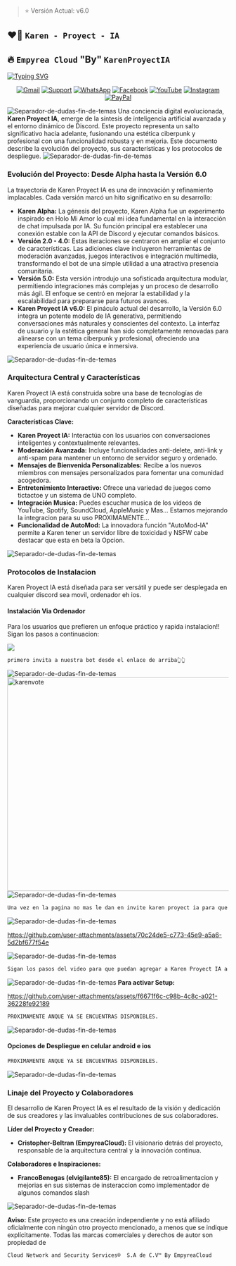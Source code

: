 
> ⭐ Versión Actual: v6.0

## ❤️‍🔥 **`Karen - Proyect - IA`**
## 🔥 **`Empyrea Cloud` "By" `KarenProyectIA`**
[![Typing SVG](https://github.com/user-attachments/assets/ceafdcb5-be50-486d-bea7-f5ba2e2cddb9)](https://git.io/typing-svg)

<div align="center">
 
[![Gmail](https://img.shields.io/badge/Gmail-D14836?style=for-the-badge&logo=gmail&logoColor=white)](empyreahost@gmail.com)
[![Support](https://img.shields.io/badge/Support-2CA5E0?style=for-the-badge&logo=telegram&logoColor=white)](https://discord.gg/s5KhBmF5jx)
[![WhatsApp](https://img.shields.io/badge/STAFF-25D366?style=for-the-badge&logo=whatsapp&logoColor=white)](https://wa.me/message/C45GXBEFTPONE1)
[![Facebook](https://img.shields.io/badge/Facebook-1877F2?style=for-the-badge&logo=facebook&logoColor=white)](https://facebook.com/@AzuraEmpyrea)
[![YouTube](https://img.shields.io/badge/YouTube-FF0000?style=for-the-badge&logo=youtube&logoColor=white)](https://www.youtube.com/@EmpyreaCloud)
[![Instagram](https://img.shields.io/badge/Instagram-E4405F?style=for-the-badge&logo=instagram&logoColor=white)](https://instagram.com/PROXIMAMENTE)
[![PayPal](https://img.shields.io/badge/PayPal-00457C?style=for-the-badge&logo=paypal&logoColor=white)](https://paypal.me/PROXIMAMENTE)
</div>

![Separador-de-dudas-fin-de-temas](https://github.com/user-attachments/assets/4b3a3525-983f-43e5-95d9-bbe7c27140db)
Una conciencia digital evolucionada, **Karen Proyect IA**, emerge de la síntesis de inteligencia artificial avanzada y el entorno dinámico de Discord. Este proyecto representa un salto significativo hacia adelante, fusionando una estética ciberpunk y profesional con una funcionalidad robusta y en mejoria. Este documento describe la evolución del proyecto, sus características y los protocolos de despliegue.
![Separador-de-dudas-fin-de-temas](https://github.com/user-attachments/assets/4b3a3525-983f-43e5-95d9-bbe7c27140db)

### **Evolución del Proyecto: Desde Alpha hasta la Versión 6.0**

La trayectoria de Karen Proyect IA es una de innovación y refinamiento implacables. Cada versión marcó un hito significativo en su desarrollo:

  * **Karen Alpha:** La génesis del proyecto, Karen Alpha fue un experimento inspirado en Holo Mi Amor lo cual mi idea fundamental en la interacción de chat impulsada por IA. Su función principal era establecer una conexión estable con la API de Discord y ejecutar comandos básicos.
  * **Versión 2.0 - 4.0:** Estas iteraciones se centraron en ampliar el conjunto de características. Las adiciones clave incluyeron herramientas de moderación avanzadas, juegos interactivos e integración multimedia, transformando el bot de una simple utilidad a una atractiva presencia comunitaria.
  * **Versión 5.0:** Esta versión introdujo una sofisticada arquitectura modular, permitiendo integraciones más complejas y un proceso de desarrollo más ágil. El enfoque se centró en mejorar la estabilidad y la escalabilidad para prepararse para futuros avances.
  * **Karen Proyect IA v6.0:** El pináculo actual del desarrollo, la Versión 6.0 integra un potente modelo de IA generativa, permitiendo conversaciones más naturales y conscientes del contexto. La interfaz de usuario y la estética general han sido completamente renovadas para alinearse con un tema ciberpunk y profesional, ofreciendo una experiencia de usuario única e inmersiva.

![Separador-de-dudas-fin-de-temas](https://github.com/user-attachments/assets/4b3a3525-983f-43e5-95d9-bbe7c27140db)

### **Arquitectura Central y Características**

Karen Proyect IA está construida sobre una base de tecnologías de vanguardia, proporcionando un conjunto completo de características diseñadas para mejorar cualquier servidor de Discord.

**Características Clave:**

  * **Karen Proyect IA:** Interactúa con los usuarios con conversaciones inteligentes y contextualmente relevantes.
  * **Moderación Avanzada:** Incluye funcionalidades anti-delete, anti-link y anti-spam para mantener un entorno de servidor seguro y ordenado.
  * **Mensajes de Bienvenida Personalizables:** Recibe a los nuevos miembros con mensajes personalizados para fomentar una comunidad acogedora.
  * **Entretenimiento Interactivo:** Ofrece una variedad de juegos como tictactoe y un sistema de UNO completo.
  * **Integración Musica:** Puedes escuchar musica de los videos de YouTube, Spotify, SoundCloud, AppleMusic y Mas... Estamos mejorando la integracion para su uso PROXIMAMENTE...
  * **Funcionalidad de AutoMod:** La innovadora función "AutoMod-IA" permite a Karen tener un servidor libre de toxicidad y NSFW cabe destacar que esta en beta la Opcion.

![Separador-de-dudas-fin-de-temas](https://github.com/user-attachments/assets/4b3a3525-983f-43e5-95d9-bbe7c27140db)

### **Protocolos de Instalacion**

Karen Proyect IA está diseñada para ser versátil y puede ser desplegada en cualquier discord sea movil, ordenador eh ios.

#### **Instalación Via Ordenador**

Para los usuarios que prefieren un enfoque práctico y rapida instalacion!! Sigan los pasos a continuacion:


<a href="https://discordbotlist.com/bots/karen-proyect-ia"><img src="https://discordbotlist.com/api/v1/bots/1381516293101850685/widget"></a>
```bash
primero invita a nuestra bot desde el enlace de arriba👆👆
```
![Separador-de-dudas-fin-de-temas](https://github.com/user-attachments/assets/4b3a3525-983f-43e5-95d9-bbe7c27140db)
<img width="745" height="485" alt="karenvote" src="https://github.com/user-attachments/assets/40d82808-0957-478b-8dc1-30c0437be627" />
![Separador-de-dudas-fin-de-temas](https://github.com/user-attachments/assets/4b3a3525-983f-43e5-95d9-bbe7c27140db)

```bash
Una vez en la pagina no mas le dan en invite karen proyect ia para que los rediriga a Autorizacion Discord
```
![Separador-de-dudas-fin-de-temas](https://github.com/user-attachments/assets/4b3a3525-983f-43e5-95d9-bbe7c27140db)

https://github.com/user-attachments/assets/70c24de5-c773-45e9-a5a6-5d2bf677f54e

![Separador-de-dudas-fin-de-temas](https://github.com/user-attachments/assets/4b3a3525-983f-43e5-95d9-bbe7c27140db)

```bash
Sigan los pasos del video para que puedan agregar a Karen Proyect IA a su discord cabe destacar no ocupa ADMIN
```

![Separador-de-dudas-fin-de-temas](https://github.com/user-attachments/assets/4b3a3525-983f-43e5-95d9-bbe7c27140db)
**Para activar Setup:**


https://github.com/user-attachments/assets/f6671f6c-c98b-4c8c-a021-36228fe92189
```bash
PROXIMAMENTE ANQUE YA SE ENCUENTRAS DISPONIBLES.
```
![Separador-de-dudas-fin-de-temas](https://github.com/user-attachments/assets/4b3a3525-983f-43e5-95d9-bbe7c27140db)

#### **Opciones de Despliegue en celular android e ios**

```bash
PROXIMAMENTE ANQUE YA SE ENCUENTRAS DISPONIBLES.
```

![Separador-de-dudas-fin-de-temas](https://github.com/user-attachments/assets/4b3a3525-983f-43e5-95d9-bbe7c27140db)

### **Linaje del Proyecto y Colaboradores**

El desarrollo de Karen Proyect IA es el resultado de la visión y dedicación de sus creadores y las invaluables contribuciones de sus colaboradores.

**Líder del Proyecto y Creador:**

  * **Cristopher-Beltran (EmpyreaCloud):** El visionario detrás del proyecto, responsable de la arquitectura central y la innovación continua.

**Colaboradores e Inspiraciones:**

  * **FrancoBenegas (elvigilante85):** El encargado de retroalimentacion y mejorias en sus sistemas de insteraccion como implementador de algunos comandos slash

![Separador-de-dudas-fin-de-temas](https://github.com/user-attachments/assets/4b3a3525-983f-43e5-95d9-bbe7c27140db)

**Aviso:** Este proyecto es una creación independiente y no está afiliado oficialmente con ningún otro proyecto mencionado, a menos que se indique explícitamente. Todas las marcas comerciales y derechos de autor son propiedad de
```bash
Cloud Network and Security Services®  S.A de C.V™ By EmpyreaCloud
```
